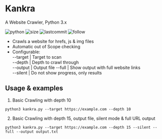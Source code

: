 # Kankra
A Website Crawler, Python 3.x

![python](https://img.shields.io/pypi/pyversions/Django.svg)
![size](https://img.shields.io/github/size/ak-wa/Kankra/kankra.py.svg)
![lastcommit](https://img.shields.io/github/last-commit/ak-wa/Kankra.svg)
![follow](https://img.shields.io/github/followers/ak-wa.svg?label=Follow&style=social)


* Crawls a website for hrefs, js & img files
* Automatic out of Scope checking
* Configurable:   
--target      | Target to scan   
--depth <int> | Depth to crawl through   
--output      | Output file
--full        | Show output with full website links      
--silent      | Do not show progress, only results

## Usage & examples

1. Basic Crawling with depth 10

`
python3 kankra.py --target https://example.com --depth 10
`

2. Basic Crawling with depth 15, output file, silent mode & full URL output

`
python3 kankra.py --target https://example.com --depth 15 --silent --full --output output.txt
`



